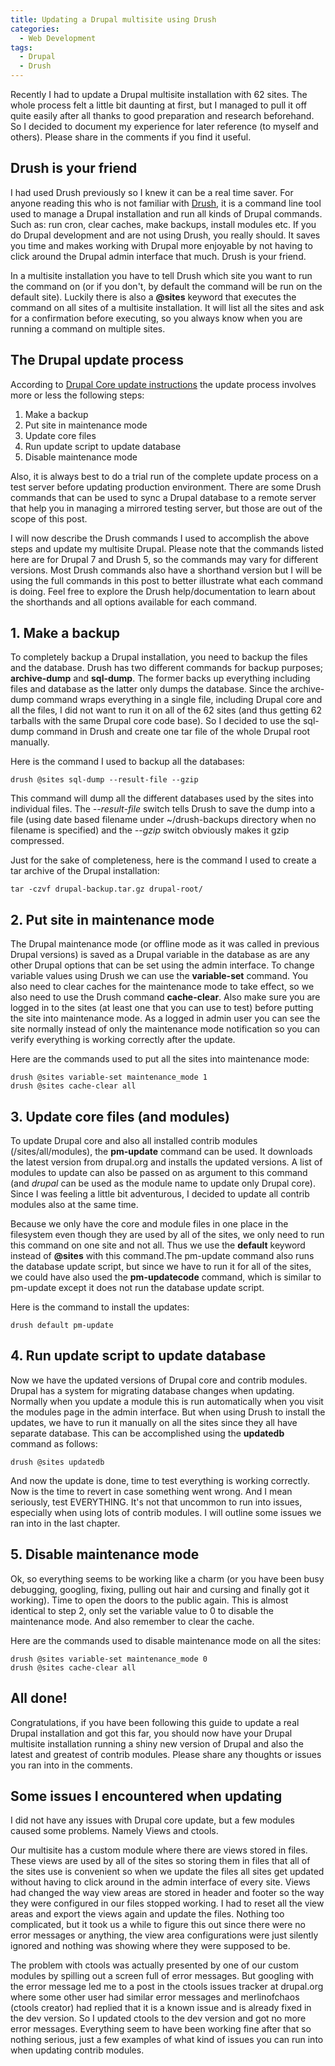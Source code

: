 ```yaml
---
title: Updating a Drupal multisite using Drush
categories:
  - Web Development
tags:
  - Drupal
  - Drush
---
```


Recently I had to update a Drupal multisite installation with 62 sites. The whole process felt a little bit daunting at first, but I managed to pull it off quite easily after all thanks to good preparation and research beforehand. So I decided to document my experience for later reference (to myself and others). Please share in the comments if you find it useful.

## Drush is your friend

I had used Drush previously so I knew it can be a real time saver. For anyone reading this who is not familiar with [Drush](http://drush.ws/), it is a command line tool used to manage a Drupal installation and run all kinds of Drupal commands. Such as: run cron, clear caches, make backups, install modules etc. If you do Drupal development and are not using Drush, you really should. It saves you time and makes working with Drupal more enjoyable by not having to click around the Drupal admin interface that much. Drush is your friend.

In a multisite installation you have to tell Drush which site you want to run the command on (or if you don't, by default the command will be run on the default site). Luckily there is also a **@sites** keyword that executes the command on all sites of a multisite installation. It will list all the sites and ask for a confirmation before executing, so you always know when you are running a command on multiple sites.

<!--more-->

## The Drupal update process

According to [Drupal Core update instructions](http://drupal.org/taxonomy/term/34882) the update process involves more or less the following steps:

1. Make a backup
2. Put site in maintenance mode
3. Update core files
4. Run update script to update database
5. Disable maintenance mode

Also, it is always best to do a trial run of the complete update process on a test server before updating production environment. There are some Drush commands that can be used to sync a Drupal database to a remote server that help you in managing a mirrored testing server, but those are out of the scope of this post.

I will now describe the Drush commands I used to accomplish the above steps and update my multisite Drupal. Please note that the commands listed here are for Drupal 7 and Drush 5, so the commands may vary for different versions. Most Drush commands also have a shorthand version but I will be using the full commands in this post to better illustrate what each command is doing. Feel free to explore the Drush help/documentation to learn about the shorthands and all options available for each command.

## 1. Make a backup

To completely backup a Drupal installation, you need to backup the files and the database. Drush has two different commands for backup purposes; **archive-dump** and **sql-dump**. The former backs up everything including files and database as the latter only dumps the database. Since the archive-dump command wraps everything in a single file, including Drupal core and all the files, I did not want to run it on all of the 62 sites (and thus getting 62 tarballs with the same Drupal core code base). So I decided to use the sql-dump command in Drush and create one tar file of the whole Drupal root manually.

Here is the command I used to backup all the databases:

```
drush @sites sql-dump --result-file --gzip
```

This command will dump all the different databases used by the sites into individual files. The *--result-file* switch tells Drush to save the dump into a file (using date based filename under ~/drush-backups directory when no filename is specified) and the *--gzip* switch obviously makes it gzip compressed.

Just for the sake of completeness, here is the command I used to create a tar archive of the Drupal installation:

```
tar -czvf drupal-backup.tar.gz drupal-root/
```

## 2. Put site in maintenance mode

The Drupal maintenance mode (or offline mode as it was called in previous Drupal versions) is saved as a Drupal variable in the database as are any other Drupal options that can be set using the admin interface. To change variable values using Drush we can use the **variable-set** command. You also need to clear caches for the maintenance mode to take effect, so we also need to use the Drush command **cache-clear**. Also make sure you are logged in to the sites (at least one that you can use to test) before putting the site into maintenance mode. As a logged in admin user you can see the site normally instead of only the maintenance mode notification so you can verify everything is working correctly after the update.

Here are the commands used to put all the sites into maintenance mode:

```
drush @sites variable-set maintenance_mode 1
drush @sites cache-clear all
```

## 3. Update core files (and modules)

To update Drupal core and also all installed contrib modules (/sites/all/modules), the **pm-update** command can be used. It downloads the latest version from drupal.org and installs the updated versions. A list of modules to update can also be passed on as argument to this command (and *drupal* can be used as the module name to update only Drupal core). Since I was feeling a little bit adventurous, I decided to update all contrib modules also at the same time.

Because we only have the core and module files in one place in the filesystem even though they are used by all of the sites, we only need to run this command on one site and not all. Thus we use the **default** keyword instead of **@sites** with this command.The pm-update command also runs the database update script, but since we have to run it for all of the sites, we could have also used the **pm-updatecode** command, which is similar to pm-update except it does not run the database update script.

Here is the command to install the updates:

```
drush default pm-update
```

## 4. Run update script to update database

Now we have the updated versions of Drupal core and contrib modules. Drupal has a system for migrating database changes when updating. Normally when you update a module this is run automatically when you visit the modules page in the admin interface. But when using Drush to install the updates, we have to run it manually on all the sites since they all have separate database. This can be accomplished using the **updatedb** command as follows:

```
drush @sites updatedb
```

And now the update is done, time to test everything is working correctly. Now is the time to revert in case something went wrong. And I mean seriously, test EVERYTHING. It's not that uncommon to run into issues, especially when using lots of contrib modules. I will outline some issues we ran into in the last chapter.

## 5. Disable maintenance mode

Ok, so everything seems to be working like a charm (or you have been busy debugging, googling, fixing, pulling out hair and cursing and finally got it working). Time to open the doors to the public again. This is almost identical to step 2, only set the variable value to 0 to disable the maintenance mode. And also remember to clear the cache.

Here are the commands used to disable maintenance mode on all the sites:

```
drush @sites variable-set maintenance_mode 0
drush @sites cache-clear all
```

## All done!

Congratulations, if you have been following this guide to update a real Drupal installation and got this far, you should now have your Drupal multisite installation running a shiny new version of Drupal and also the latest and greatest of contrib modules. Please share any thoughts or issues you ran into in the comments.

## Some issues I encountered when updating

I did not have any issues with Drupal core update, but a few modules caused some problems. Namely Views and ctools.

Our multisite has a custom module where there are views stored in files. These views are used by all of the sites so storing them in files that all of the sites use is convenient so when we update the files all sites get updated without having to click around in the admin interface of every site. Views had changed the way view areas are stored in header and footer so the way they were configured in our files stopped working. I had to reset all the view areas and export the views again and update the files. Nothing too complicated, but it took us a while to figure this out since there were no error messages or anything, the view area configurations were just silently ignored and nothing was showing where they were supposed to be.

The problem with ctools was actually presented by one of our custom modules by spilling out a screen full of error messages. But googling with the error message led me to a post in the ctools issues tracker at drupal.org where some other user had similar error messages and merlinofchaos (ctools creator) had replied that it is a known issue and is already fixed in the dev version. So I updated ctools to the dev version and got no more error messages. Everything seem to have been working fine after that so nothing serious, just a few examples of what kind of issues you can run into when updating contrib modules.
